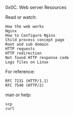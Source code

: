 0x0C. Web server
Resources

Read or watch:

    How the web works
    Nginx
    How to Configure Nginx
    Child process concept page
    Root and sub domain
    HTTP requests
    HTTP redirection
    Not found HTTP response code
    Logs files on Linux

For reference:

    RFC 7231 (HTTP/1.1)
    RFC 7540 (HTTP/2)

man or help:

    scp
    curl

